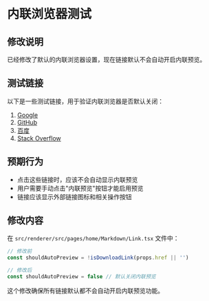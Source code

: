 # 内联浏览器测试

## 修改说明

已经修改了默认的内联浏览器设置，现在链接默认不会自动开启内联预览。

## 测试链接

以下是一些测试链接，用于验证内联浏览器是否默认关闭：

1. [Google](https://www.google.com)
2. [GitHub](https://github.com)  
3. [百度](https://www.baidu.com)
4. [Stack Overflow](https://stackoverflow.com)

## 预期行为

- 点击这些链接时，应该不会自动显示内联预览
- 用户需要手动点击"内联预览"按钮才能启用预览
- 链接应该显示外部链接图标和相关操作按钮

## 修改内容

在 `src/renderer/src/pages/home/Markdown/Link.tsx` 文件中：

```typescript
// 修改前
const shouldAutoPreview = !isDownloadLink(props.href || '')

// 修改后  
const shouldAutoPreview = false // 默认关闭内联预览
```

这个修改确保所有链接默认都不会自动开启内联预览功能。